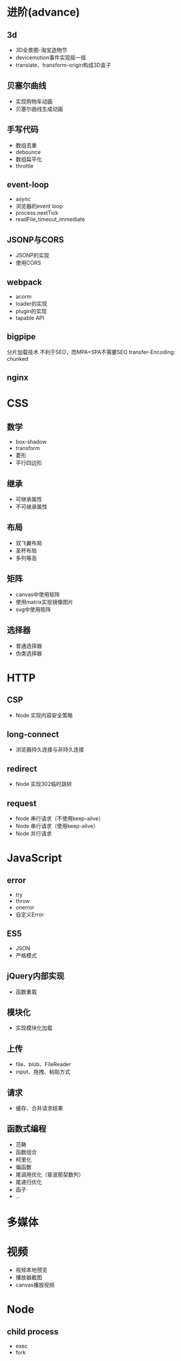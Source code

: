 # 进阶(advance)
## 3d
* 3D全景图-淘宝造物节
* devicemotion事件实现摇一摇
* translate、transform-origin构成3D盒子

## 贝塞尔曲线
* 实现购物车动画
* 贝塞尔曲线生成动画

## 手写代码
* 数组去重
* debounce
* 数组扁平化
* throttle

## event-loop
* async
* 浏览器的event loop
* process.nextTick
* readFile_timeout_immediate

## JSONP与CORS
* JSONP的实现
* 使用CORS

## webpack
* acorm
* loader的实现
* plugin的实现
* tapable API

## bigpipe
分片加载技术
不利于SEO，而MPA+SPA不需要SEO
transfer-Encoding: chunked

## nginx

# CSS
## 数学
* box-shadow
* transform
* 菱形
* 平行四边形

## 继承
* 可继承属性
* 不可继承属性

## 布局
* 双飞翼布局
* 圣杯布局
* 多列等高

## 矩阵
* canvas中使用矩阵
* 使用matrix实现镜像图片
* svg中使用矩阵

## 选择器
* 普通选择器
* 伪类选择器

# HTTP
## CSP
* Node 实现内容安全策略

## long-connect
* 浏览器持久连接与非持久连接

## redirect
* Node 实现302临时跳转

## request
* Node 串行请求（不使用keep-alive）
* Node 串行请求（使用keep-alive）
* Node 并行请求

# JavaScript
## error
* try
* throw
* onerror
* 自定义Error

## ES5
* JSON
* 严格模式

## jQuery内部实现
* 函数重载

## 模块化
* 实现模块化加载

## 上传
* file、blob、FileReader
* input、拖拽、粘贴方式

## 请求
* 缓存、合并请求结果

## 函数式编程
* 范畴
* 函数组合
* 柯里化
* 偏函数
* 尾调用优化（斐波那契数列）
* 尾递归优化
* 函子
* ...

# 多媒体
# 视频
* 视频本地预览
* 播放器截图
* canvas播放视频

# Node
## child process
* exec
* fork